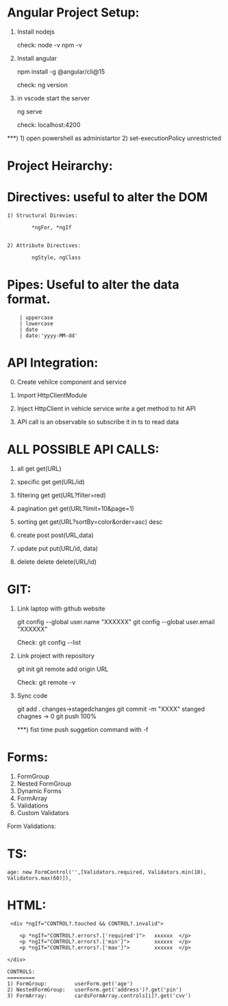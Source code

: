 Angular Project Setup:
======================

1) Install nodejs

    check: node -v
           npm -v

2) Install angular

    npm install -g @angular/cli@15

    check: ng version

3) in vscode start the server

    ng serve

    check:  localhost:4200

***) 
    1) open powershell as administartor
    2) set-executionPolicy unrestricted


Project Heirarchy:
==================


Directives: useful to alter the DOM
==========

    1) Structural Direvies:

            *ngFor, *ngIf


    2) Attribute Directives:

            ngStyle, ngClass


Pipes: Useful to alter the data format.
======

        | uppercase
        | lowercase
        | date
        | date:'yyyy-MM-dd'


API Integration:
================

0) Create vehilce component and service

1) Import HttpClientModule

2) Inject HttpClient in vehicle service
   write a get method to hit API

3) API call is an observable so
   subscribe it in ts to read data


ALL POSSIBLE API CALLS:
=======================

1) all         get           get(URL)

2) specific    get           get(URL/id)

3) filtering   get           get(URL?filter=red)

4) pagination  get           get(URL?limit=10&page=1)

5) sorting     get           get(URL?sortBy=color&order=asc)
                                                        desc

6) create      post          post(URL,data)

7) update      put           put(URL/id, data)

8) delete      delete        delete(URL/id)

GIT:
====
1) Link laptop with github website

    git config --global user.name "XXXXXX"
    git config --global user.email "XXXXXX"

    Check: git config --list

2) Link project with repository

    git init
    git remote add origin URL

    Check: git remote -v

3) Sync code

    git add .                     changes->stagedchanges
    git commit -m "XXXX"          stanged chagnes -> 0
    git push                      100%


    ***) fist time push suggetion command with -f


Forms:
======
1) FormGroup           
2) Nested FormGroup    
3) Dynamic Forms
4) FormArray
5) Validations
6) Custom Validators




Form Validations:

TS:
===
    age: new FormControl('',[Validators.required, Validators.min(18), Validators.max(60)]),

HTML:
=====

     <div *ngIf="CONTROL?.touched && CONTROL?.invalid">

        <p *ngIf="CONTROL?.errors?.['required']">   xxxxxx  </p>
        <p *ngIf="CONTROL?.errors?.['min']">        xxxxxx  </p>
        <p *ngIf="CONTROL?.errors?.['max']">        xxxxxx  </p>

    </div>

    CONTROLS:
    =========
    1) FormGroup:         userForm.get('age')
    2) NestedFormGroup:   userForm.get('address')?.get('pin')
    3) FormArray:         cardsFormArray.controls[i]?.get('cvv')



































